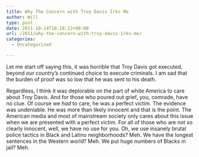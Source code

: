 ```yaml
---
title: Why The Concern with Troy Davis Irks Me
author: Will
type: post
date: 2011-10-14T18:18:22+00:00
url: /2011/why-the-concern-with-troy-davis-irks-me/
categories:
  - Uncategorized

---
```

Let me start off saying this, it was horrible that Troy Davis got executed, beyond our country&#8217;s continued choice to execute criminals. I am sad that the burden of proof was so low that he was sent to his death.

Regardless, I think it was deplorable on the part of white America to care about Troy Davis. And for those who poured out grief, you, comrade, have no clue. Of course we _had_ to care, he was a perfect victim. The evidence was undeniable. He was more than likely innocent and that is the point. The American media and most of mainstream society only cares about this issue when we are presented with a perfect victim. For all of those who are not so clearly innocent, well, we have no use for you. Oh, we use insanely brutal police tactics in Black and Latino neighborhoods? Meh. We have the longest sentences in the Western world? Meh. We put huge numbers of Blacks in jail? Meh.

&nbsp;